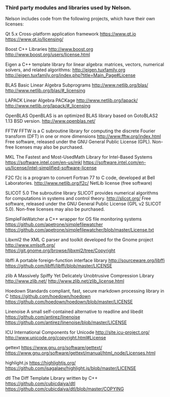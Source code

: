 ### Third party modules and libraries used by Nelson. 

Nelson includes code from the following projects, which have their own licenses:

Qt 5.x Cross-platform application framework
https://www.qt.io
https://www.qt.io/licensing/

Boost C++ Libraries
http://www.boost.org
http://www.boost.org/users/license.html

Eigen
a C++ template library for linear algebra: matrices, vectors, numerical solvers, and related algorithms:
http://eigen.tuxfamily.org
http://eigen.tuxfamily.org/index.php?title=Main_Page#License

BLAS
Basic Linear Algebra Subprograms
http://www.netlib.org/blas/
http://www.netlib.org/blas/#_licensing

LAPACK
Linear Algebra PACKage
http://www.netlib.org/lapack/
http://www.netlib.org/lapack/#_licensing

OpenBLAS
OpenBLAS is an optimized BLAS library based on GotoBLAS2 1.13 BSD version.
http://www.openblas.net/

FFTW
FFTW is a C subroutine library for computing the discrete Fourier transform (DFT) in one or more dimensions
http://www.fftw.org/index.html
Free software, released under the GNU General Public License (GPL).
Non-free licenses may also be purchased.

MKL
The Fastest and Most-UsedMath Library for Intel-Based Systems
https://software.intel.com/en-us/mkl
https://software.intel.com/en-us/license/intel-simplified-software-license

F2C
f2c is a program to convert Fortran 77 to C code, developed at Bell Laboratories.
http://www.netlib.org/f2c/
NetLib license (free software)

SLICOT 5.0
The subroutine library SLICOT provides numerical algorithms for computations in systems and control theory.
http://slicot.org/
Free software, released under the GNU General Public License (GPL v2 SLICOT 5.0).
Non-free licenses may also be purchased.

SimpleFileWatcher
a C++ wrapper for OS file monitoring systems
https://github.com/apetrone/simplefilewatcher
https://github.com/apetrone/simplefilewatcher/blob/master/License.txt

Libxml2
the XML C parser and toolkit developed for the Gnome project
http://www.xmlsoft.org/
https://git.gnome.org/browse/libxml2/tree/Copyright

libffi
A portable foreign-function interface library
http://sourceware.org/libffi
https://github.com/libffi/libffi/blob/master/LICENSE

zlib
A Massively Spiffy Yet Delicately Unobtrusive Compression Library
http://www.zlib.net/
http://www.zlib.net/zlib_license.html

Hoedown
Standards compliant, fast, secure markdown processing library in C
https://github.com/hoedown/hoedown
https://github.com/hoedown/hoedown/blob/master/LICENSE

Linenoise
A small self-contained alternative to readline and libedit
https://github.com/antirez/linenoise
https://github.com/antirez/linenoise/blob/master/LICENSE

ICU
International Components for Unicode
http://site.icu-project.org/
http://www.unicode.org/copyright.html#License

gettext
https://www.gnu.org/software/gettext/
https://www.gnu.org/software/gettext/manual/html_node/Licenses.html

highlight.js
https://highlightjs.org/
https://github.com/isagalaev/highlight.js/blob/master/LICENSE

dtl
The Diff Template Library written by C++
https://github.com/cubicdaiya/dtl
https://github.com/cubicdaiya/dtl/blob/master/COPYING
